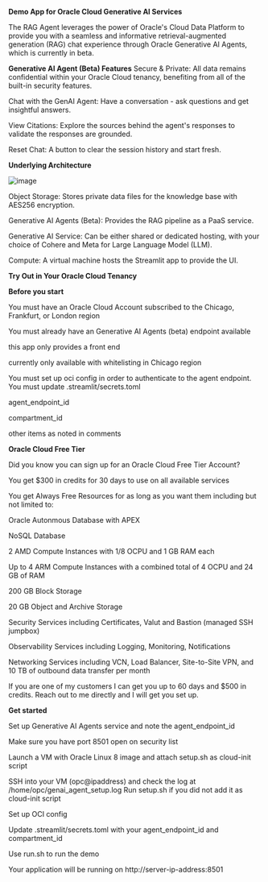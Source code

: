 **Demo App for Oracle Cloud Generative AI Services**

The RAG Agent leverages the power of Oracle's Cloud Data Platform to provide you with a seamless and informative retrieval-augmented generation (RAG) chat experience through Oracle Generative AI Agents, which is currently in beta.

**Generative AI Agent (Beta) Features**
Secure & Private: All data remains confidential within your Oracle Cloud tenancy, benefiting from all of the built-in security features.

Chat with the GenAI Agent: Have a conversation - ask questions and get insightful answers.

View Citations: Explore the sources behind the agent's responses to validate the responses are grounded.

Reset Chat: A button to clear the session history and start fresh.

**Underlying Architecture**

![image](https://github.com/user-attachments/assets/f06e446a-de25-489e-a9a6-2aa4a091c15b)

Object Storage: Stores private data files for the knowledge base with AES256 encryption.

Generative AI Agents (Beta): Provides the RAG pipeline as a PaaS service.

Generative AI Service: Can be either shared or dedicated hosting, with your choice of Cohere and Meta for Large Language Model (LLM).

Compute: A virtual machine hosts the Streamlit app to provide the UI.

**Try Out in Your Oracle Cloud Tenancy**

**Before you start**

You must have an Oracle Cloud Account subscribed to the Chicago, Frankfurt, or London region

You must already have an Generative AI Agents (beta) endpoint available

this app only provides a front end

currently only available with whitelisting in Chicago region

You must set up oci config in order to authenticate to the agent endpoint.
You must update .streamlit/secrets.toml

agent_endpoint_id

compartment_id

other items as noted in comments

**Oracle Cloud Free Tier**

Did you know you can sign up for an Oracle Cloud Free Tier Account?

You get $300 in credits for 30 days to use on all available services

You get Always Free Resources for as long as you want them including but not limited to:

Oracle Autonmous Database with APEX

NoSQL Database

2 AMD Compute Instances with 1/8 OCPU and 1 GB RAM each

Up to 4 ARM Compute Instances with a combined total of 4 OCPU and 24 GB of RAM

200 GB Block Storage

20 GB Object and Archive Storage

Security Services including Certificates, Valut and Bastion (managed SSH jumpbox)

Observability Services including Logging, Monitoring, Notifications

Networking Services including VCN, Load Balancer, Site-to-Site VPN, and 10 TB of outbound data transfer per month

If you are one of my customers I can get you up to 60 days and $500 in credits. Reach out to me directly and I will get you set up.

**Get started**

Set up Generative AI Agents service and note the agent_endpoint_id

Make sure you have port 8501 open on security list

Launch a VM with Oracle Linux 8 image and attach setup.sh as cloud-init script

SSH into your VM (opc@ipaddress) and check the log at /home/opc/genai_agent_setup.log
Run setup.sh if you did not add it as cloud-init script

Set up OCI config

Update .streamlit/secrets.toml with your agent_endpoint_id and compartment_id

Use run.sh to run the demo

Your application will be running on http://server-ip-address:8501
